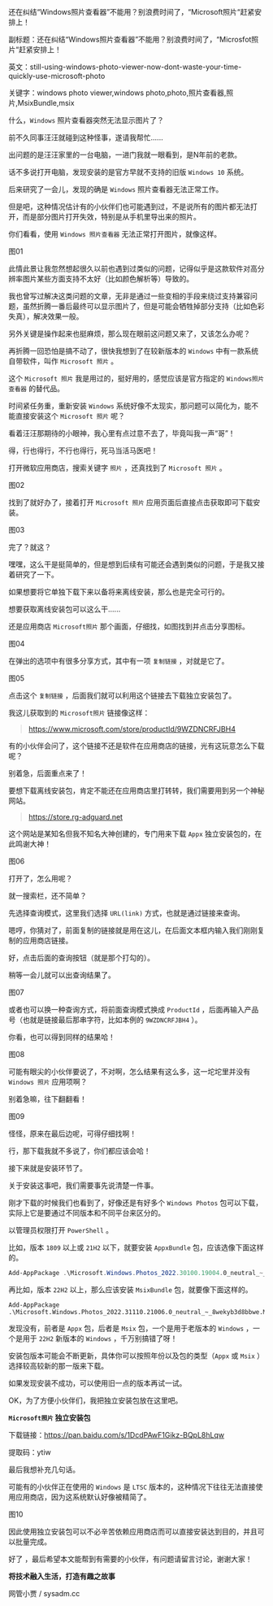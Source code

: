 还在纠结“Windows照片查看器”不能用？别浪费时间了，“Microsoft照片“赶紧安排上！

副标题：还在纠结“Windows照片查看器”不能用？别浪费时间了，“Microsfot照片“赶紧安排上！

英文：still-using-windows-photo-viewer-now-dont-waste-your-time-quickly-use-microsoft-photo

关键字：windows photo viewer,windows photo,photo,照片查看器,照片,MsixBundle,msix



什么，`Windows` 照片查看器突然无法显示图片了？

前不久同事汪汪就碰到这种怪事，遂请我帮忙......



出问题的是汪汪家里的一台电脑，一进门我就一眼看到，是N年前的老款。

话不多说打开电脑，发现安装的是官方早就不支持的旧版 `Windows 10` 系统。

后来研究了一会儿，发现的确是 `Windows` 照片查看器无法正常工作。

但是吧，这种情况估计有的小伙伴们也可能遇到过，不是说所有的图片都无法打开，而是部分图片打开失效，特别是从手机里导出来的照片。



你们看看，使用 `Windows 照片查看器` 无法正常打开图片，就像这样。

图01



此情此景让我忽然想起很久以前也遇到过类似的问题，记得似乎是这款软件对高分辨率图片某些方面支持不太好（比如颜色解析等）导致的。

我也曾写过解决这类问题的文章，无非是通过一些变相的手段来绕过支持兼容问题，虽然折腾一番后最终可以显示图片了，但是可能会牺牲掉部分支持（比如色彩失真），解决效果一般。

另外关键是操作起来也挺麻烦，那么现在眼前这问题又来了，又该怎么办呢？



再折腾一回恐怕是搞不动了，很快我想到了在较新版本的 `Windows` 中有一款系统自带软件，叫作 `Microsoft 照片` 。

这个 `Microsoft 照片` 我是用过的，挺好用的，感觉应该是官方指定的 `Windows照片查看器` 的替代品。

时间紧任务重，重新安装 `Windows` 系统好像不太现实，那问题可以简化为，能不能直接安装这个  `Microsoft 照片` 呢？

看着汪汪那期待的小眼神，我心里有点过意不去了，毕竟叫我一声“哥”！

得，行也得行，不行也得行，死马当活马医吧！



打开微软应用商店，搜索关键字 `照片` ，还真找到了 `Microsoft 照片` 。

图02



找到了就好办了，接着打开 `Microsoft 照片` 应用页面后直接点击获取即可下载安装。

图03



完了？就这？

嘿嘿，这么干是挺简单的，但是想到后续有可能还会遇到类似的问题，于是我又接着研究了一下。

如果想要将它单独下载下来以备将来离线安装，那么也是完全可行的。

想要获取离线安装包可以这么干......



还是应用商店 `Microsoft照片` 那个画面，仔细找，如图找到并点击分享图标。

图04



在弹出的选项中有很多分享方式，其中有一项 `复制链接` ，对就是它了。

图05



点击这个 `复制链接` ，后面我们就可以利用这个链接去下载独立安装包了。

我这儿获取到的 `Microsoft照片` 链接像这样：

> https://www.microsoft.com/store/productId/9WZDNCRFJBH4



有的小伙伴会问了，这个链接不还是软件在应用商店的链接，光有这玩意怎么下载呢？

别着急，后面重点来了！



要想下载离线安装包，肯定不能还在应用商店里打转转，我们需要用到另一个神秘网站。

> https://store.rg-adguard.net

这个网站是某知名但我不知名大神创建的，专门用来下载 `Appx` 独立安装包的，在此鸣谢大神！

图06



打开了，怎么用呢？

就一搜索栏，还不简单？

先选择查询模式，这里我们选择 `URL(link)` 方式，也就是通过链接来查询。

嗯哼，你猜对了，前面复制的链接就是用在这儿，在后面文本框内输入我们刚刚复制的应用商店链接。

好，点击后面的查询按钮（就是那个打勾的）。



稍等一会儿就可以出查询结果了。

图07



或者也可以换一种查询方式，将前面查询模式换成 `ProductId` ，后面再输入产品号（也就是链接最后那串字符，比如本例的 `9WZDNCRFJBH4` ）。

你看，也可以得到同样的结果哈！

图08



可能有眼尖的小伙伴要说了，不对啊，怎么结果有这么多，这一坨坨里并没有 `Windows 照片` 应用项啊？

别着急嘛，往下翻翻看！

图09



怪怪，原来在最后边呢，可得仔细找啊！

行，那下载我就不多说了，你们都应该会哈！

接下来就是安装环节了。



关于安装这事吧，我们需要事先说清楚一件事。

刚才下载的时候我们也看到了，好像还是有好多个 `Windows Photos` 包可以下载，实际上它是要通过不同版本和不同平台来区分的。



以管理员权限打开 `PowerShell` 。

比如，版本 `1809` 以上或 `21H2` 以下，就要安装 `AppxBundle` 包，应该选像下面这样的。

```powershell
Add-AppPackage .\Microsoft.Windows.Photos_2022.30100.19004.0_neutral_~_8wekyb3d8bbwe.AppxBundle
```



再比如，版本 `22H2` 以上，那么应该安装 `MsixBundle` 包，就要像下面这样的。

```
Add-AppPackage .\Microsoft.Windows.Photos_2022.31110.21006.0_neutral_~_8wekyb3d8bbwe.Msixbundle
```



发现没有，前者是 `Appx` 包，后者是 `Msix` 包，一个是用于老版本的 `Windows` ，一个是用于 `22H2` 新版本的 `Windows` ，千万别搞错了呀！

安装包版本可能会不断更新，具体你可以按照年份以及包的类型（`Appx` 或 `Msix` ）选择较高较新的那一版来下载。

如果发现安装不成功，可以使用旧一点的版本再试一试。



OK，为了方便小伙伴们，我把独立安装包放在这里吧。



**`Microsoft照片` 独立安装包**

下载链接：https://pan.baidu.com/s/1DcdPAwF1Gikz-BQpL8hLqw

提取码：ytiw



最后我想补充几句话。

可能有的小伙伴正在使用的 `Windows` 是 `LTSC` 版本的，这种情况下往往无法直接使用应用商店，因为这系统默认好像被精简了。

图10



因此使用独立安装包可以不必辛苦依赖应用商店而可以直接安装达到目的，并且可以批量完成。

好了 ，最后希望本文能帮到有需要的小伙伴，有问题请留言讨论，谢谢大家！



**将技术融入生活，打造有趣之故事**

网管小贾 / sysadm.cc

